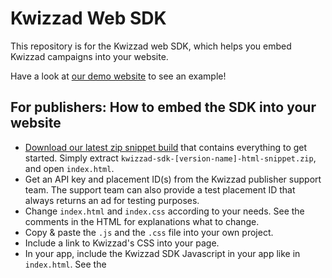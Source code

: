# Kwizzad Web SDK

This repository is for the Kwizzad web SDK, which helps you embed Kwizzad campaigns into your
website.

Have a look at [our demo website](https://kwizzad.github.io/kwizzad-sdk-web/) to see an example!


## For publishers: How to embed the SDK into your website

- [Download our latest zip snippet build](https://github.com/kwizzad/kwizzad-sdk-web/releases/latest) that contains everything to get
  started. Simply extract `kwizzad-sdk-[version-name]-html-snippet.zip`, and open `index.html`.
- Get an API key and placement ID(s) from the Kwizzad publisher support team. The support team can
  also provide a test placement ID that always returns an ad for testing purposes.
- Change `index.html` and `index.css` according to your needs. See the comments in the HTML for
  explanations what to change.
- Copy & paste the `.js` and the `.css` file into your own project.
- Include a link to Kwizzad's CSS into your page.
- In your app, include the Kwizzad SDK Javascript in your app like in `index.html`. See the <script>
  tag at the end of the HTML's `<body>` tag to see how.


Optional:

If you want to try more advanced changes with the SDK, run `npm install; npm start` from the
command line and open `http://localhost:8080/` in a web browser, which opens an example web app
that integrates Kwizzad.


### Requesting and presenting ads

We recommend you request an ad from Kwizzad right when your page has finished loading.

When an ad is available, you get a callback from the SDK with a method to actually show the ad,
and with potential rewards that your users can get by playing the ad.

You can incentivize your users to open the ad with this potential reward information (for example
with a button: 'Click here to earn up to 10,000 coins!'). The SDK provides you a button caption you
can use.

If you want to customize the look & feel of the UI element that opens an ad (for example using
graphics or even animation), the SDK also provides your app with all necessary information (reward
amount, maximal amount, currency and reward type -- users can get rewards for different steps of
the experience).

On dismissal, you get an information about if/how the user got pending transactions for rewards.
You can then display this information to your user--either summarized or with a dialog for each
single pending reward. As soon as your app confirms a transaction, its reward will be paid out.

Transactions work like an inbox, so you might transactions again (asynchronously) until you confirm
them.

After the user dismisses the ad, the SDK requests a new ad automatically.


### Example implementation

Have a look at [`index.html`](./public/index.html), which demonstrates how to integrate Kwizzad ads
into your website.

For implementing, you need a UI element in the DOM that the user can click/tap to open an ad.

In your HTML, the element could just look like this:

```html
<button id='kwizzad-button'>Loading…</button>
```

The example code contains [an exemplary stylesheet for the ad button](./src/kwizzad.css).
Of course you can customize the button's look to adapt it to your app's look and feel—just change
the CSS for this.

Kwizzad lets you customize when an ad is actually opened. The handling works like this:

<!-- The build process inserts the following snippet automatically from index.html. -->
<!-- KWIZZAD SNIPPET START -->
```javascript
// Kwizzad calls this function as soon as the library is loaded.
window.onKwizzadLoaded = function(Kwizzad) {
  var lastShowAdFunction = null;
  var button = document.getElementById('kwizzad-button');

  // Request and preload an ad. If you want your page to become responsive faster, you can
  // choose to call `render`/`requestAd` later, when your page's main content has finished loading.
  var kwizzad = new Kwizzad({
    // Replace this API key with the one you got from the Kwizzad publisher support team.
    apiKey: 'b81e71a86cf1314d249791138d642e6c4bd08240f21dd31811dc873df5d7469d',
    // Replace this placement name with the one you got from the Kwizzad publisher support team.
    placementId: 'web_sdk_test',
  }).render().requestAd({
    // By supplying user data, your users can get better targeted ads. Each attribute is optional.
    user: {
      id: '1337',              // unique ID that identifies the user inside your app
      gender: 'female',        // 'male', 'female' or null
      name: 'Stefanie Müller', // user realname inside your app, if existing
      facebookUserId: '123'    // if your users log in over Facebook
    },

    onAdLoading: function() {
      button.innerHTML = "Loading ad…";
      button.disabled = true;
    },

    // Kwizzad SDK calls this back when there is an ad for your request.
    onAdAvailable: function(showAd, potentialRewards) {
      // potentialRewards is an array of reward objects that the user can earn.
      button.innerHTML = potentialRewards.incentiveText;
      button.disabled = false;
      if (lastShowAdFunction) {
        button.removeEventListener('click', lastShowAdFunction);
      }
      lastShowAdFunction = showAd;
      button.addEventListener('click', lastShowAdFunction);
    },

    // Called back when the user played the campaign or dismissed the ad.
    onAdDismissed: function() {
      button.innerHTML = 'Waiting for next quiz...';
      button.disabled = true;
    },

    // Called back with reward information that the user has to confirm.
    onOpenTransactions: function(openTransactions) {
      // Here you should show a rewarding UI that displays all pending transactions.

      // Each transaction in `openTransactions` contains one or more reward objects.
      // The server will send the same transactions again until your code confirms them by
      // calling their `confirm` method, like an inbox.

      // It's a good idea to show a summary of all pending rewards so the user can confirm
      // all at once, but it's up to you if you want to show a single notification for each
      // reward.

      // Note that the `window.confirm` call is just an example. You can display the reward
      // confirmation in any way you want, for example as animations for each reward, or
      // with a dialog UI that fits your app's look and feel. Just be sure that the user
      // is actually informed about the reward.

      if (window.confirm(openTransactions.summarizedRewardConfirmationText)) {
        openTransactions.confirmAll();
      }

      // Optional alternative flow for showing/confirming each single transaction:

      // openTransactions.forEach(function (transaction) {
      //   // Available here:
      //   // - transaction.rewardConfirmationText()
      //   // - transaction.reward.amount
      //   // - transaction.reward.maxAmount
      //   // - transaction.reward.currency
      //   // - transaction.reward.type
      //   // - transaction.reward.valueDescription
      //   // - transaction.reward.debugValueDescription
      //   if (confirm(transaction.rewardConfirmationText())) {
      //     Removes the transaction from the inbox and triggers payout
      //     transaction.confirm();
      //   }
      // });
    },

    // Called back if no ad is available for your request. Note that Kwizzad
    // automatically retries to fetch ads in the background and calls `onAdAvailable` then.
    // Here you can customize your UI element appearance for the case when there is no ad.
    onNoFill: function() {
      button.innerHTML = 'No quiz available.';
    },
  });
};
```
<!-- KWIZZAD SNIPPET END -->


## For developers: contribution guidelines

* Please install an ESLint plugin in your editor to meet our code conventions.
* Push new code to the develop branch or make a pull request when it's stable.



### How do I get set up as a contributor?

  - Check out
  - Install [yarn](https://yarnpkg.com)
  - Run `yarn; yarn start`
  - Follow the instructions on screen


### Directory structure

- `app` – Contains the main app's JS code.
  - `components` - shared React components
  - `lib` – for shared library code
  - `style` – Shared Stylus/CSS code. Please put styling code that is not shared in the same folder as the component that uses it.
- `deploy` – JSON configuration files for deployments
- `public` – Public hosted assets like images, favicons, fonts. Contains html files used in iframes.


### Automatic deployment

You don't have to do much for deployment: Push to one of the branches that is automatically
built by our Jenkins server. After a while, your build will be online.


### Manual deployment (…or how to set up builds on Jenkins)

* Make a build with `yarn build`
* Upload to s3 with `node s3-upload.js -d develop` (`develop`).
* This also invalidates the AWS CloudFront cache. It can take 10 or more minutes until the cache is delivering all new files, so when testing, ensure you are actually looking at the newest version.